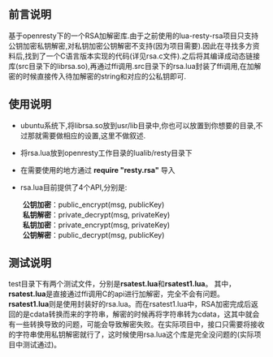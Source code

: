 ## 前言说明
基于openresty下的一个RSA加解密库.由于之前使用的lua-resty-rsa项目只支持公钥加密私钥解密,对私钥加密公钥解密不支持(因为项目需要).因此在寻找多方资料后,找到了一个C语言版本实现的代码(详见rsa.c文件).之后将其编译成动态链接库(src目录下的librsa.so),再通过ffi调用.src目录下的rsa.lua封装了ffi调用,在加解密的时候直接传入待加解密的string和对应的公私钥即可.


## 使用说明
* ubuntu系统下,将librsa.so放到usr/lib目录中,你也可以放置到你想要的目录,不过那就需要做相应的设置,这里不做叙述.

* 将rsa.lua放到openresty工作目录的lualib/resty目录下

* 在需要使用的地方通过 **require "resty.rsa"** 导入

* rsa.lua目前提供了4个API,分别是:  

　　**公钥加密**：public_encrypt(msg, publicKey)  
　　**私钥解密**：private_decrypt(msg, privateKey)  
　　**私钥加密**：private_encrypt(msg, privateKey)  
　　**公钥解密**：public_decrypt(msg, publicKey)  

## 测试说明
test目录下有两个测试文件，分别是**rsatest.lua**和**rsatest1.lua**。
其中，**rsatest.lua**是直接通过ffi调用C的api进行加解密，完全不会有问题。
**rsatest1.lua**则是使用封装好的rsa.lua。而在rsatest1.lua中，RSA加密完成后返回的是cdata转换而来的字符串，解密的时候再将字符串转为cdata，这其中就会有一些转换导致的问题，可能会导致解密失败。在实际项目中，接口只需要将接收的字符串使用私钥解密就行了，这时候使用rsa.lua这个库是完全没问题的(实际项目中测试通过)。
